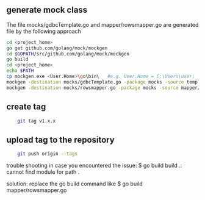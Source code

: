 

## generate mock class
The file mocks/gdbcTemplate.go  and mapper/rowsmapper.go
are generated file by the following approach  
```bash
cd <project_home>
go get github.com/golang/mock/mockgen
cd $GOPATH/src/github.com/golang/mock/mockgen
go build
cd <project_home>
echo $PATH
cp mockgen.exe <User.Home>\go\bin\   #e.g. User.Home = C:\Users\user\
mockgen -destination mocks/gdbcTemplate.go -package mocks -source template/gdbcTemplate.go
mockgen -destination mocks/rowsmapper.go -package mocks -source mapper/rowsmapper.go

```

## create tag

```bash
    git tag v1.x.x
```

## upload tag to the repository
```bash
    git push origin --tags
```

trouble shooting 
in case you encountered the issue:
$ go build
build .: cannot find module for path .

solution:
replace the go build command like 
$ go build mapper/rowsmapper.go


